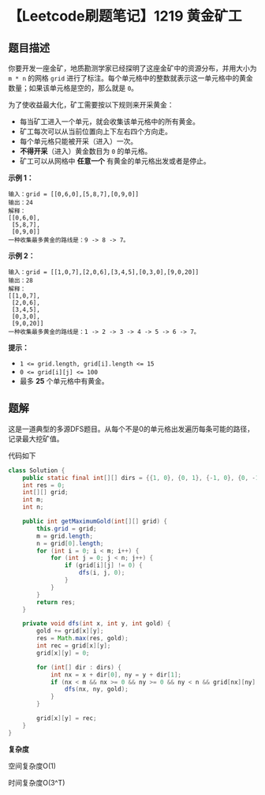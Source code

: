 # 【Leetcode刷题笔记】1219 黄金矿工

## 题目描述

你要开发一座金矿，地质勘测学家已经探明了这座金矿中的资源分布，并用大小为 `m * n` 的网格 `grid` 进行了标注。每个单元格中的整数就表示这一单元格中的黄金数量；如果该单元格是空的，那么就是 `0`。

为了使收益最大化，矿工需要按以下规则来开采黄金：

- 每当矿工进入一个单元，就会收集该单元格中的所有黄金。
- 矿工每次可以从当前位置向上下左右四个方向走。
- 每个单元格只能被开采（进入）一次。
- **不得开采**（进入）黄金数目为 `0` 的单元格。
- 矿工可以从网格中 **任意一个** 有黄金的单元格出发或者是停止。



**示例 1：**

```
输入：grid = [[0,6,0],[5,8,7],[0,9,0]]
输出：24
解释：
[[0,6,0],
 [5,8,7],
 [0,9,0]]
一种收集最多黄金的路线是：9 -> 8 -> 7。
```

**示例 2：**

```
输入：grid = [[1,0,7],[2,0,6],[3,4,5],[0,3,0],[9,0,20]]
输出：28
解释：
[[1,0,7],
 [2,0,6],
 [3,4,5],
 [0,3,0],
 [9,0,20]]
一种收集最多黄金的路线是：1 -> 2 -> 3 -> 4 -> 5 -> 6 -> 7。
```



**提示：**

- `1 <= grid.length, grid[i].length <= 15`
- `0 <= grid[i][j] <= 100`
- 最多 **25** 个单元格中有黄金。

## 题解

这是一道典型的多源DFS题目。从每个不是0的单元格出发遍历每条可能的路径，记录最大挖矿值。

代码如下

``` java
class Solution {
    public static final int[][] dirs = {{1, 0}, {0, 1}, {-1, 0}, {0, -1}};
    int res = 0;
    int[][] grid;
    int m;
    int n;

    public int getMaximumGold(int[][] grid) {
        this.grid = grid;
        m = grid.length;
        n = grid[0].length;
        for (int i = 0; i < m; i++) {
            for (int j = 0; j < n; j++) {
                if (grid[i][j] != 0) {
                    dfs(i, j, 0);
                }
            }
        }
        return res;
    }

    private void dfs(int x, int y, int gold) {
        gold += grid[x][y];
        res = Math.max(res, gold);
        int rec = grid[x][y];
        grid[x][y] = 0;

        for (int[] dir : dirs) {
            int nx = x + dir[0], ny = y + dir[1];
            if (nx < m && nx >= 0 && ny >= 0 && ny < n && grid[nx][ny] != 0) {
                dfs(nx, ny, gold);
            }
        }

        grid[x][y] = rec;
    }
}
```

**复杂度**

空间复杂度O(1)

时间复杂度O(3^T)

